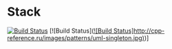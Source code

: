 #  Stack
[![Build Status](https://travis-ci.org/oVokick/Stack_tests.svg?branch=master)](https://travis-ci.org/oVokick/Stack_tests)
[![Build Status]([![Build Status]http://cpp-reference.ru/images/patterns/uml-singleton.jpg)](https://travis-ci.org/oVokick/Stack_tests))]
